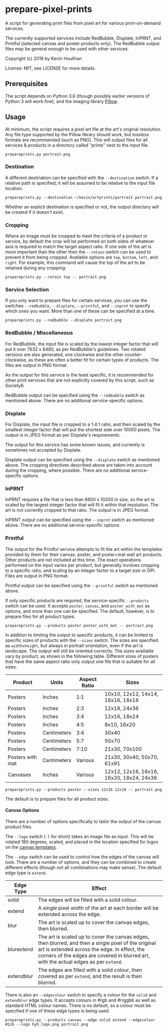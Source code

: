 # prepare-pixel-prints

A script for generating print files from pixel art for various print-on-demand services.

The currently supported services include RedBubble, Displate, InPRNT, and Printful (selected canvas and poster products only). The RedBubble output files may be general enough to be used with other services.

Copyright (c) 2019 by Kevin Houlihan

License: MIT, see LICENSE for more details.

## Prerequisites

The script depends on Python 3.6 (though possibly earlier versions of Python 3 will work fine), and the imaging library [Pillow](https://pillow.readthedocs.io/en/stable/index.html).

## Usage

At minimum, the script requires a pixel art file at the art's original resolution. Any file type supported by the Pillow library should work, but lossless formats are recommended (such as PNG). This will output files for all services & products in a directory called "prints" next to the input file.

```
prepareprints.py portrait.png
```

### Destination

A different destination can be specified with the `--destination` switch. If a relative path is specified, it will be assumed to be relative to the input file location.

```
prepareprints.py --destination ~/kevin/artprints/portrait portrait.png
```

Whether an explicit destination is specified or not, the output directory will be created if it doesn't exist.

### Cropping

Where an image must be cropped to meet the criteria of a product or service, by default the crop will be performed on both sides of whatever axis is required to match the target aspect ratio. If one side of the art is more important than the other then the `--retain` switch can be used to prevent it from being cropped. Available options are `top`, `bottom`, `left`, and `right`. For example, this command will cause the top of the art to be retained during any cropping:

```
prepareprints.py --retain top -- portrait.png
```

### Service Selection

If you only want to prepare files for certain services, you can use the switches `--redbubble`, `--displate`, `--printful`, and `--inprnt` to specify which ones you want. More than one of these can be specified at a time.

```
prepareprints.py --redbubble --displate portrait.png
```

### RedBubble / Miscellaneous

For RedBubble, the input file is scaled by the lowest integer factor that will put it over 7632 x 6480, as per RedBubble's guidelines. Two rotated versions are also generated, one clockwise and the other counter-clockwise, as these are often a better fit for certain types of products. The files are output in PNG format.

As the output for this service is the least specific, it is recommended for other print services that are not explicitly covered by this script, such as Society6.

RedBubble output can be specified using the `--redbubble` switch as mentioned above. There are no additional service-specific options.

### Displate

For Displate, the input file is cropped to a 1.4:1 ratio, and then scaled by the smallest integer factor that will put the shortest side over 10000 pixels. The output is in JPEG format as per Displate's requirements.

The output for this service has some known issues, and currently is sometimes not accepted by Displate.

Displate output can be specified using the `--displate` switch as mentioned above. The cropping directives described above are taken into account during the cropping, where possible. There are no additional service-specific options.

### InPRNT

InPRNT requires a file that is less than 6600 x 10200 in size, so the art is scaled by the largest integer factor that will fit it within that resolution. The art is not currently cropped to that ratio. The output is in JPEG format.

InPRNT output can be specified using the `--inprnt` switch as mentioned above. There are no additional service-specific options.

### Printful

The output for the Printful service attempts to fit the art within the templates provided by them for their canvas, poster, and poster+mat wall art products. Other products are not included at this time. The exact operations performed on the input varies per product, but generally involves cropping to a specific ratio, and scaling by an integer factor to a target size or DPI. Files are output in PNG format.

Printful output can be specified using the `--printful` switch as mentioned above.

If only specific products are required, the service-specific `--products` switch can be used. It accepts `poster`, `canvas`, and `poster_with_mat` as options, and more than one can be specified. The default, however, is to prepare files for all product types.

```
prepareprints.py --products poster poster_with_mat -- portrait.png
```

In addition to limiting the output to specific products, it can be limited to specific sizes of products with the `--sizes` switch. The sizes are specified as `widthxheight`, but always in portrait orientation, even if the art is landscape. The output will still be oriented correctly. The sizes available vary by product, as shown in the following table. Different sizes of posters that have the same aspect ratio only output one file that is suitable for all sizes.

Product | Units | Aspect Ratio | Sizes
------- | ----- | ------------ | -----
Posters | Inches | 1:1 | 10x10, 12x12, 14x14, 16x16, 18x18
Posters | Inches | 2:3 | 12x18, 24x36
Posters | Inches | 3:4 | 12x16, 18x24
Posters | Inches | 4:5 | 8x10, 16x20
Posters | Centimeters | 3:4 | 30x40
Posters | Centimeters | 5:7 | 50x70
Posters | Centimeters | 7:10 | 21x30, 70x100
Posters with mat | Centimeters | Various | 21x30, 30x40, 50x70, 61x91
Canvases | Inches | Various | 12x12, 12x16, 16x16, 16x20, 18x24, 24x36

```
prepareprints.py --products poster --sizes 12x16 12x18 -- portrait.png
```

The default is to prepare files for all product sizes.

#### Canvas Options

There are a number of options specifically to tailor the output of the canvas product files.

The `--logo` switch (`-l` for short) takes an image file as input. This will be rotated 180 degrees, scaled, and placed in the location specified for logos on the [canvas templates](https://printful.s3.amazonaws.com/upload/guideline/CANVAS.zip).

The `--edge` switch can be used to control how the edges of the canvas will look. There are a number of options, and they can be combined to create different effects (though not all combinations may make sense). The default edge type is `extend`.

Edge Type | Effect
--------- | ------
solid | The edges will be filled with a solid colour.
extend | A single pixel width of the art at each border will be extended across the edge.
blur | The art is scaled up to cover the canvas edges, then blurred.
blurextend | The art is scaled up to cover the canvas edges, then blurred, and then a single pixel of the original art is extended across the edge. In effect, the corners of the edges are covered in blurred art, with the actual edges as per `extend`.
extendblur | The edges are filled with a solid colour, then covered as per `extend`, and the result is then blurred.

There is also an `--edgecolour` switch to specify a colour for the `solid` and `extendblur` edge types. It accepts colours in #rgb and #rrggbb as well as standard HTML colour names. There is no default, so a colour must be specified if one of these edge types is being used.

```
prepareprints.py --products canvas --edge solid extend --edgecolour #2cb --logo hyh_logo.png portrait.png
```
